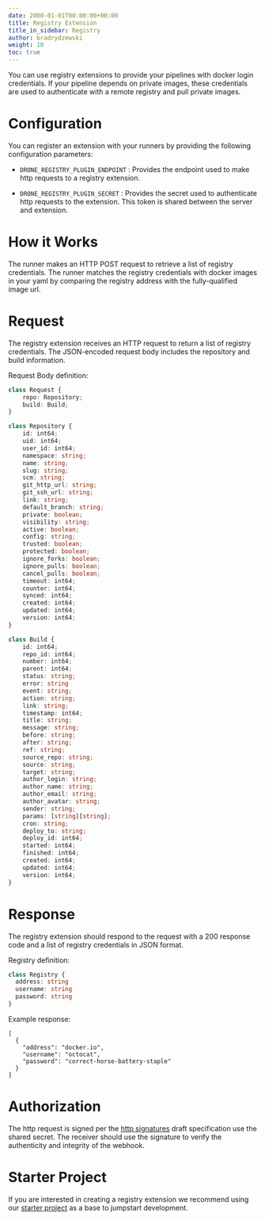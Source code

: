 ```yaml
---
date: 2000-01-01T00:00:00+00:00
title: Registry Extension
title_in_sidebar: Registry
author: bradrydzewski
weight: 10
toc: true
---
```


You can use registry extensions to provide your pipelines with docker login credentials. If your pipeline depends on private images, these credentials are used to authenticate with a remote registry and pull private images.

# Configuration

You can register an extension with your runners by providing the following configuration parameters:

* `DRONE_REGISTRY_PLUGIN_ENDPOINT`
  : Provides the endpoint used to make http requests to a registry extension.

* `DRONE_REGISTRY_PLUGIN_SECRET`
  : Provides the secret used to authenticate http requests to the extension. This token is shared between the server and extension.

# How it Works

The runner makes an HTTP POST request to retrieve a list of registry credentials. The runner matches the registry credentials with docker images in your yaml by comparing the registry address with the fully-qualified image url.

# Request

The registry extension receives an HTTP request to return a list of registry credentials. The JSON-encoded request body includes the repository and build information.

Request Body definition:

```typescript  {linenos=table}
class Request {
    repo: Repository;
    build: Build;
}
```

```typescript  {linenos=table}
class Repository {
    id: int64;
    uid: int64;
    user_id: int64;
    namespace: string;
    name: string;
    slug: string;
    scm: string;
    git_http_url: string;
    git_ssh_url: string;
    link: string;
    default_branch: string;
    private: boolean;
    visibility: string;
    active: boolean;
    config: string;
    trusted: boolean;
    protected: boolean;
    ignore_forks: boolean;
    ignore_pulls: boolean;
    cancel_pulls: boolean;
    timeout: int64;
    counter: int64;
    synced: int64;
    created: int64;
    updated: int64;
    version: int64;
}
```

```typescript  {linenos=table}
class Build {
    id: int64;
    repo_id: int64;
    number: int64;
    parent: int64;
    status: string;
    error: string
    event: string;
    action: string;
    link: string;
    timestamp: int64;
    title: string;
    message: string;
    before: string;
    after: string;
    ref: string;
    source_repo: string;
    source: string;
    target: string;
    author_login: string;
    author_name: string;
    author_email: string;
    author_avatar: string;
    sender: string;
    params: [string][string];
    cron: string;
    deploy_to: string;
    deploy_id: int64;
    started: int64;
    finished: int64;
    created: int64;
    updated: int64;
    version: int64;
}
```

# Response

The registry extension should respond to the request with a 200 response code and a list of registry credentials in JSON format.

Registry definition:

```typescript  {linenos=table}
class Registry {
  address: string
  username: string
  password: string
}
```

Example response:

```
[
  {
    "address": "docker.io",
    "username": "octocat",
    "password": "correct-horse-battery-staple"
  }
]
```

# Authorization

The http request is signed per the [http signatures](https://tools.ietf.org/html/draft-cavage-http-signatures-10) draft specification use the shared secret. The receiver should use the signature to verify the authenticity and integrity of the webhook.

# Starter Project

If you are interested in creating a registry extension we recommend using our [starter project](https://github.com/drone/boilr-registry) as a base to jumpstart development.
